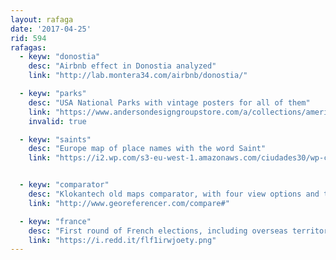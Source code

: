 ```yaml
---
layout: rafaga
date: '2017-04-25'
rid: 594
rafagas:
  - keyw: "donostia"
    desc: "Airbnb effect in Donostia analyzed"
    link: "http://lab.montera34.com/airbnb/donostia/"

  - keyw: "parks"
    desc: "USA National Parks with vintage posters for all of them"
    link: "https://www.andersondesigngroupstore.com/a/collections/american-national-parks/map-of-american-national-parks/8092125511"
    invalid: true

  - keyw: "saints"
    desc: "Europe map of place names with the word Saint"
    link: "https://i2.wp.com/s3-eu-west-1.amazonaws.com/ciudades30/wp-content/uploads/2016/03/22004116/12768259_668137663324594_2917985926554037572_o.jpg"


  - keyw: "comparator"
    desc: "Klokantech old maps comparator, with four view options and tons of maps"
    link: "http://www.georeferencer.com/compare#"

  - keyw: "france"
    desc: "First round of French elections, including overseas territories"
    link: "https://i.redd.it/flf1irwjoety.png"
---
```


